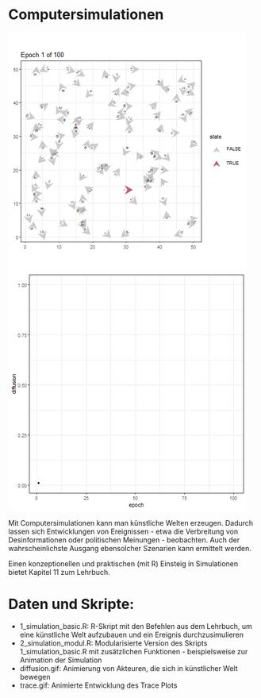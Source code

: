
# Computersimulationen

![The diffusion model](diffusion.gif) ![The trace plot](trace.gif)
 
Mit Computersimulationen kann man künstliche Welten erzeugen. Dadurch lassen sich 
Entwicklungen von Ereignissen - etwa die Verbreitung von Desinformationen oder politischen Meinungen - beobachten.
Auch der wahrscheinlichste Ausgang ebensolcher Szenarien kann ermittelt werden. 

Einen konzeptionellen und praktischen (mit R) Einsteig in Simulationen bietet Kapitel 11 zum Lehrbuch. 

# Daten und Skripte: 
- 1_simulation_basic.R: R-Skript mit den Befehlen aus dem Lehrbuch, um eine künstliche Welt aufzubauen und ein Ereignis durchzusimulieren 
- 2_simulation_modul.R: Modularisierte Version des Skripts 1_simulation_basic.R mit zusätzlichen Funktionen - beispielsweise zur Animation der Simulation
- diffusion.gif: Animierung von Akteuren, die sich in künstlicher Welt bewegen
- trace.gif: Animierte Entwicklung des Trace Plots

